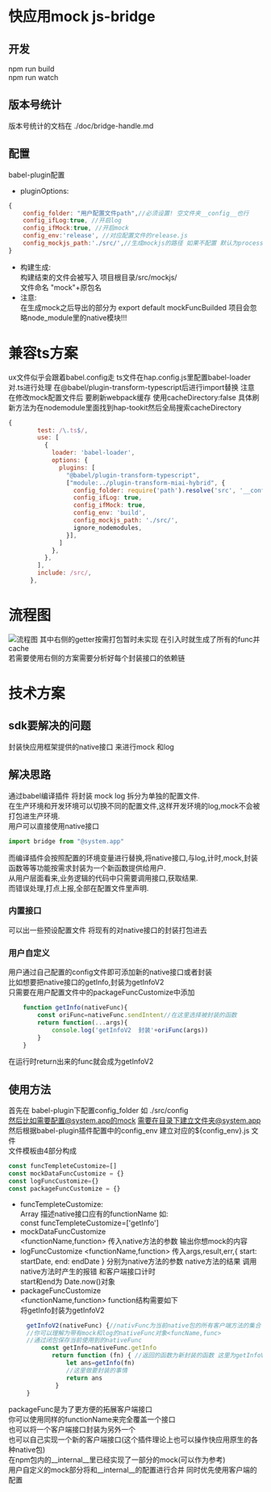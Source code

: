 # 快应用mock js-bridge
## 开发  
npm run build    
npm run watch   

## 版本号统计
版本号统计的文档在 ./doc/bridge-handle.md

## 配置
babel-plugin配置
- pluginOptions:
``` javascript
{
    config_folder: "用户配置文件path",//必须设置! 空文件夹__config__也行
    config_ifLog:true, //开启log
    config_ifMock:true, //开启mock
    config_env:'release', //对应配置文件的release.js 
    config_mockjs_path:'./src/',//生成mockjs的路径 如果不配置 默认为process.cwd()/src/
}
```
- 构建生成:  
   构建结束的文件会被写入 项目根目录/src/mockjs/  
   文件命名 "mock"+原包名
- 注意:  
   在生成mock之后导出的部分为 export default mockFuncBuilded
   项目会忽略node_module里的native模块!!! 
   
# 兼容ts方案
ux文件似乎会跟着babel.config走
ts文件在hap.config.js里配置babel-loader对.ts进行处理
在@babel/plugin-transform-typescript后进行import替换
注意 在修改mock配置文件后 要刷新webpack缓存
使用cacheDirectory:false
具体刷新方法为在nodemodule里面找到hap-tookit然后全局搜索cacheDirectory
```javascript
{
        test: /\.ts$/,
        use: [
          {
            loader: 'babel-loader',
            options: {
              plugins: [
                "@babel/plugin-transform-typescript",
                ["module:../plugin-transform-miai-hybrid", {
                  config_folder: require('path').resolve('src', '__config__'),
                  config_ifLog: true,
                  config_ifMock: true,
                  config_env: 'build',
                  config_mockjs_path: './src/',
                  ignore_nodemodules,
                }],
              ]
            },
          },
        ],
        include: /src/,
      },
```

# 流程图
![流程图](./doc/项目介绍.png)
其中右侧的getter按需打包暂时未实现 在引入时就生成了所有的func并cache   
若需要使用右侧的方案需要分析好每个封装接口的依赖链  

# 技术方案
## sdk要解决的问题
封装快应用框架提供的native接口
来进行mock 和log 
## 解决思路
通过babel编译插件 将封装 mock log 拆分为单独的配置文件.  
在生产环境和开发环境可以切换不同的配置文件,这样开发环境的log,mock不会被打包进生产环境.  
用户可以直接使用native接口
```javascript
import bridge from "@system.app"
```
而编译插件会按照配置的环境变量进行替换,将native接口,与log,计时,mock,封装函数等等功能按需求封装为一个新函数提供给用户.  
从用户层面看来,业务逻辑的代码中只需要调用接口,获取结果.  
而错误处理,打点上报,全部在配置文件里声明.  

### 内置接口
可以出一些预设配置文件 将现有的对native接口的封装打包进去

### 用户自定义
用户通过自己配置的config文件即可添加新的native接口或者封装  
比如想要把native接口的getInfo,封装为getInfoV2  
只需要在用户配置文件中的packageFuncCustomize中添加
```javascript
    function getInfo(nativeFunc){
        const oriFunc=nativeFunc.sendIntent//在这里选择被封装的函数
        return function(...args){
            console.log('getInfoV2  封装'+oriFunc(args))
        }
    }
```
在运行时return出来的func就会成为getInfoV2  

## 使用方法
首先在 babel-plugin下配置config_folder 如 ./src/config  
然后比如需要配置@system.app的mock
需要在目录下建立文件夹@system.app  
然后根据babel-plugin插件配置中的config_env
建立对应的${config_env}.js 文件  
文件模板由4部分构成  
```js
const funcTempleteCustomize=[]
const mockDataFuncCustomize = {}
const logFuncCustomize={}
const packageFuncCustomize = {}
```
- funcTempleteCustomize:  
  Array 描述native接口应有的functionName 如:    
  const funcTempleteCustomize=['getInfo']  
- mockDataFuncCustomize  
  <functionName,function> 传入native方法的参数 输出你想mock的内容  
- logFuncCustomize
  <functionName,function> 传入args,result,err,{ start: startDate, end: endDate } 分别为native方法的参数 native方法的结果 调用native方法时产生的报错 和客户端接口计时  
  start和end为 Date.now()对象  
- packageFuncCustomize  
  <functionName,function>  function结构需要如下  
  将getInfo封装为getInfoV2
```js 
     getInfoV2(nativeFunc) {//nativFunc为当前native包的所有客户端方法的集合
     //你可以理解为带有mock和log的nativeFunc对象<funcName,func>
     //通过闭包保存当前使用到的nativeFunc
         const getInfo=nativeFunc.getInfo
            return function (fn) { //返回的函数为新封装的函数 这里为getInfoV2
                let ans=getInfo(fn)
                //这里做要封装的事情
                return ans
             }
     }
```
  packageFunc是为了更方便的拓展客户端接口  
  你可以使用同样的functionName来完全覆盖一个接口  
  也可以将一个客户端接口封装为另外一个  
  也可以自己实现一个新的客户端接口(这个插件理论上也可以操作快应用原生的各种native包)  
  在npm包内的__internal__里已经实现了一部分的mock(可以作为参考)  
  用户自定义的mock部分将和__internal__的配置进行合并 同时优先使用客户端的配置  
